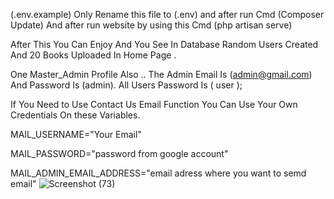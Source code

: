 (.env.example) Only Rename this file to (.env) and after run Cmd (Composer Update)
And after run website by using this Cmd (php artisan serve)

After This You Can Enjoy And You See In Database Random Users Created
And 20 Books Uploaded In Home Page .

One Master_Admin Profile Also ..
The Admin Email Is (admin@gmail.com) And Password Is (admin).
All Users Password Is ( user );

If You Need to Use Contact Us Email Function You Can Use Your Own Credentials On these Variables.

MAIL_USERNAME="Your Email"

MAIL_PASSWORD="password from google account"

MAIL_ADMIN_EMAIL_ADDRESS="email adress where you want to semd email"
![Screenshot (73)](https://user-images.githubusercontent.com/99552615/211910410-07f26f2a-6c77-4fda-b7f7-7c4ae328f271.png)
